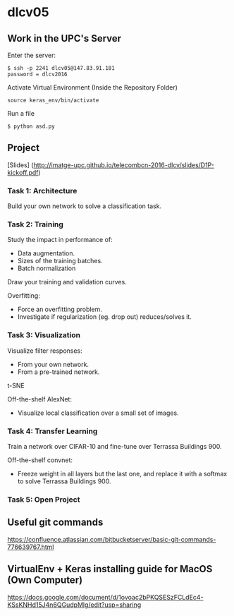 # dlcv05

## Work in the UPC's Server

Enter the server: 
```
$ ssh -p 2241 dlcv05@147.83.91.181
password = dlcv2016
 ```
Activate Virtual Environment (Inside the Repository Folder)
```
source keras_env/bin/activate
```
Run a file
```
$ python asd.py
```

## Project
[Slides] (http://imatge-upc.github.io/telecombcn-2016-dlcv/slides/D1P-kickoff.pdf)

### Task 1: Architecture
Build your own network to solve a classification task.
### Task 2: Training
Study the impact in performance of:
- Data augmentation.
- Sizes of the training batches.
- Batch normalization

Draw your training and validation curves. 

Overfitting:
- Force an overfitting problem.
- Investigate if regularization (eg. drop out) reduces/solves it.

### Task 3: Visualization
Visualize filter responses:
- From your own network.
- From a pre-trained network.

t-SNE

Off-the-shelf AlexNet:
- Visualize local classification over a small set of images.

### Task 4: Transfer Learning

Train a network over CIFAR-10 and fine-tune over Terrassa Buildings 900.

Off-the-shelf convnet:
- Freeze weight in all layers but the last one, and replace it with a softmax to solve Terrassa Buildings 900.

### Task 5: Open Project


## Useful git commands

https://confluence.atlassian.com/bitbucketserver/basic-git-commands-776639767.html

## VirtualEnv + Keras installing guide for MacOS (Own Computer)

https://docs.google.com/document/d/1ovoac2bPKQSESzFCLdEc4-KSsKNHd15J4n6QGudpMlg/edit?usp=sharing

